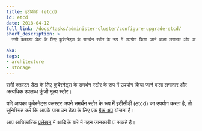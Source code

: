```yaml
---
title: इटीसीडी (etcd)
id: etcd
date: 2018-04-12
full_link: /docs/tasks/administer-cluster/configure-upgrade-etcd/
short_description: >
  सभी क्लस्टर डेटा के लिए कुबेरनेट्स के समर्थन स्टोर के रूप में उपयोग किया जाने वाला लगातार और अत्यधिक उपलब्ध कुंजी मूल्य स्टोर।

aka: 
tags:
- architecture
- storage
---
```

 सभी क्लस्टर डेटा के लिए कुबेरनेट्स के समर्थन स्टोर के रूप में उपयोग किया जाने वाला लगातार और अत्यधिक उपलब्ध कुंजी मूल्य स्टोर।

<!--more-->

यदि आपका कुबेरनेट्स क्लस्टर अपने समर्थन स्टोर के रूप में इटीसीडी (etcd) का उपयोग करता है, तो सुनिश्चित करें कि आपके पास उन डेटा के लिए एक [बैक अप](/docs/tasks/administer-cluster/configure-upgrade-etcd/#backing-up-an-etcd-cluster) योजना है।

आप आधिकारिक [प्रलेखन](https://etcd.io/docs/) में आदि के बारे में गहन जानकारी पा सकते हैं।
